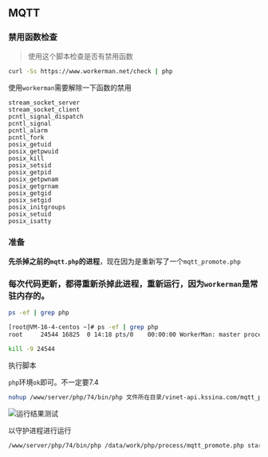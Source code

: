 ## MQTT

### 禁用函数检查

>   使用这个脚本检查是否有禁用函数

```bash
curl -Ss https://www.workerman.net/check | php
```

使用`workerman`需要解除一下函数的禁用

```
stream_socket_server
stream_socket_client
pcntl_signal_dispatch
pcntl_signal
pcntl_alarm
pcntl_fork
posix_getuid
posix_getpwuid
posix_kill
posix_setsid
posix_getpid
posix_getpwnam
posix_getgrnam
posix_getgid
posix_setgid
posix_initgroups
posix_setuid
posix_isatty
```



### 准备

**先杀掉之前的`mqtt.php`的进程**，现在因为是重新写了一个`mqtt_promote.php`



### 每次代码更新，都得重新杀掉此进程，重新运行，因为`workerman`是常驻内存的。



```bash
ps -ef | grep php

[root@VM-16-4-centos ~]# ps -ef | grep php
root     24544 16825  0 14:18 pts/0    00:00:00 WorkerMan: master process  start_file=/data/work/php/process/mqtt_promote.php

kill -9 24544
```



执行脚本

`php`环境`ok`即可。不一定要7.4

```bash
nohup /www/server/php/74/bin/php 文件所在目录/vinet-api.kssina.com/mqtt_promote.php start > /文件所在目录/vinet-api.kssina.com/data/mqtt.log 2>&1 &
```



![运行结果测试](https://xingqiu-tuchuang-1256524210.cos.ap-shanghai.myqcloud.com/4021/20220407144740.png)



以守护进程进行运行

```bash
/www/server/php/74/bin/php /data/work/php/process/mqtt_promote.php start -d > /data/work/php/process/mqtt.log 2>&1

```

